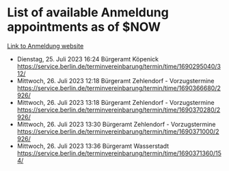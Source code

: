 # List of available Anmeldung appointments as of $NOW
[Link to Anmeldung website](https://service.berlin.de/terminvereinbarung/termin/tag.php?termin=1&anliegen[]=120686&dienstleisterlist=122210,122217,327316,122219,327312,122227,327314,122231,327346,122243,327348,122254,122252,329742,122260,329745,122262,329748,122271,327278,122273,327274,122277,327276,330436,122280,327294,122282,327290,122284,327292,122291,327270,122285,327266,122286,327264,122296,327268,150230,329760,122297,327286,122294,327284,122312,329763,122314,329775,122304,327330,122311,327334,122309,327332,317869,122281,327352,122279,329772,122283,122276,327324,122274,327326,122267,329766,122246,327318,122251,327320,122257,327322,122208,327298,122226,327300&herkunft=http%3A%2F%2Fservice.berlin.de%2Fdienstleistung%2F120686%2F)
- Dienstag, 25. Juli 2023 16:24 Bürgeramt Köpenick https://service.berlin.de/terminvereinbarung/termin/time/1690295040/312/
- Mittwoch, 26. Juli 2023 12:18 Bürgeramt Zehlendorf - Vorzugstermine https://service.berlin.de/terminvereinbarung/termin/time/1690366680/2926/
- Mittwoch, 26. Juli 2023 13:18 Bürgeramt Zehlendorf - Vorzugstermine https://service.berlin.de/terminvereinbarung/termin/time/1690370280/2926/
- Mittwoch, 26. Juli 2023 13:30 Bürgeramt Zehlendorf - Vorzugstermine https://service.berlin.de/terminvereinbarung/termin/time/1690371000/2926/
- Mittwoch, 26. Juli 2023 13:36 Bürgeramt Wasserstadt https://service.berlin.de/terminvereinbarung/termin/time/1690371360/154/
